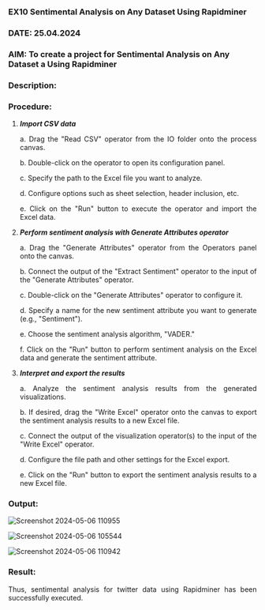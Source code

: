 ### EX10 Sentimental Analysis on Any Dataset Using Rapidminer
### DATE: 25.04.2024
### AIM: To create a project for Sentimental Analysis on Any Dataset a Using Rapidminer
### Description: 
<div align = "justify">

### Procedure:
1) ***Import CSV data***
    <p>a. Drag the "Read CSV" operator from the IO folder onto the process canvas.
    <p>b. Double-click on the operator to open its configuration panel.
    <p>c. Specify the path to the Excel file you want to analyze.
    <p>d. Configure options such as sheet selection, header inclusion, etc.
    <p>e. Click on the "Run" button to execute the operator and import the Excel data.
2) ***Perform sentiment analysis with Generate Attributes operator***
    <p>a. Drag the "Generate Attributes" operator from the Operators panel onto the canvas.
    <p>b. Connect the output of the "Extract Sentiment" operator to the input of the "Generate Attributes" operator.
    <p>c. Double-click on the "Generate Attributes" operator to configure it.
    <p>d. Specify a name for the new sentiment attribute you want to generate (e.g., "Sentiment").
    <p>e. Choose the sentiment analysis algorithm, "VADER."
    <p>f. Click on the "Run" button to perform sentiment analysis on the Excel data and generate the sentiment attribute.
3) ***Interpret and export the results***
    <p>a. Analyze the sentiment analysis results from the generated visualizations.
    <p>b. If desired, drag the "Write Excel" operator onto the canvas to export the sentiment analysis results to a new Excel file.
    <p>c. Connect the output of the visualization operator(s) to the input of the "Write Excel" operator.
    <p>d. Configure the file path and other settings for the Excel export.
    <p>e. Click on the "Run" button to export the sentiment analysis results to a new Excel file.

### Output:

![Screenshot 2024-05-06 110955](https://github.com/R-Udayakumar/WDM_EXP10/assets/118708024/66e0cf2b-0c74-4054-9320-7f07272a72de)

![Screenshot 2024-05-06 105544](https://github.com/R-Udayakumar/WDM_EXP10/assets/118708024/4b8e897e-ba34-4587-b383-b9c96a75f10a)

![Screenshot 2024-05-06 110942](https://github.com/R-Udayakumar/WDM_EXP10/assets/118708024/865fe4f3-be24-4d9a-a0cc-e3110d7609f8)

### Result:
Thus, sentimental analysis for twitter data using Rapidminer has been successfully executed.
